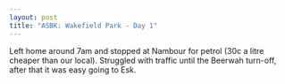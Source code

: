 ```yaml
---
layout: post
title: "ASBK: Wakefield Park - Day 1"
---
```

Left home around 7am and stopped at Nambour for petrol (30c a litre cheaper than our local).  Struggled with traffic until the Beerwah turn-off, after that it was easy going to Esk.
